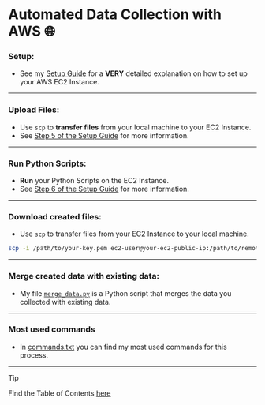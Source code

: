 # Automated Data Collection with AWS 🌐

### Setup:

- See my [Setup Guide](./Setup.md) for a **VERY** detailed explanation on how to set up your AWS EC2 Instance.

---

### Upload Files:

- Use `scp` to **transfer files** from your local machine to your EC2 Instance.
- See [Step 5 of the Setup Guide](./Setup.md#step-5-transfer-files-from-local-machine-to-ec2) for more information.

---

### Run Python Scripts:

- **Run** your Python Scripts on the EC2 Instance.
- See [Step 6 of the Setup Guide](./Setup.md#step-6-run-the-script-on-ec2) for more information.

---

### Download created files:

- Use `scp` to transfer files from your EC2 Instance to your local machine.

```sh
scp -i /path/to/your-key.pem ec2-user@your-ec2-public-ip:/path/to/remote/file /path/to/local/destination
```

---

### Merge created data with existing data:

- My file [`merge_data.py`](./merging_sources.py) is a Python script that merges the data you collected with existing data.

---

### Most used commands

- In [commands.txt](./commands.txt) you can find my most used commands for this process.

---

> [!TIP]
> Find the Table of Contents [here](https://github.com/AdminL3/Jugend-Forscht/blob/main/Table_of_contents.md)

